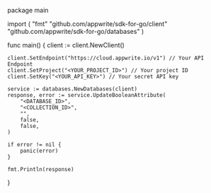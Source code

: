 package main

import (
    "fmt"
    "github.com/appwrite/sdk-for-go/client"
    "github.com/appwrite/sdk-for-go/databases"
)

func main() {
    client := client.NewClient()

    client.SetEndpoint("https://cloud.appwrite.io/v1") // Your API Endpoint
    client.SetProject("<YOUR_PROJECT_ID>") // Your project ID
    client.SetKey("<YOUR_API_KEY>") // Your secret API key

    service := databases.NewDatabases(client)
    response, error := service.UpdateBooleanAttribute(
        "<DATABASE_ID>",
        "<COLLECTION_ID>",
        "",
        false,
        false,
    )

    if error != nil {
        panic(error)
    }

    fmt.Println(response)
}
